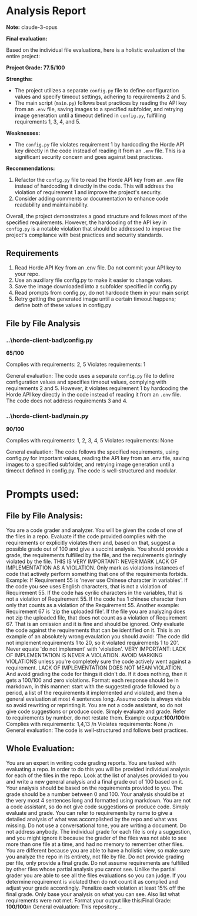 # Analysis Report

**Note:** claude-3-opus

**Final evaluation:**

 Based on the individual file evaluations, here is a holistic evaluation of the entire project:

**Project Grade: 77.5/100**

**Strengths:**
- The project utilizes a separate `config.py` file to define configuration values and specify timeout settings, adhering to requirements 2 and 5.
- The main script (`main.py`) follows best practices by reading the API key from an `.env` file, saving images to a specified subfolder, and retrying image generation until a timeout defined in `config.py`, fulfilling requirements 1, 3, 4, and 5.

**Weaknesses:**
- The `config.py` file violates requirement 1 by hardcoding the Horde API key directly in the code instead of reading it from an `.env` file. This is a significant security concern and goes against best practices.

**Recommendations:**
1. Refactor the `config.py` file to read the Horde API key from an `.env` file instead of hardcoding it directly in the code. This will address the violation of requirement 1 and improve the project's security.
2. Consider adding comments or documentation to enhance code readability and maintainability.

Overall, the project demonstrates a good structure and follows most of the specified requirements. However, the hardcoding of the API key in `config.py` is a notable violation that should be addressed to improve the project's compliance with best practices and security standards.

## Requirements

1. Read Horde API Key from an .env file. Do not commit your API key to your repo.
2. Use an auxiliary file config.py to make it easier to change values.
3. Save the image downloaded into a subfolder specified in config.py
4. Read prompts from config.py, do not hardcode them in your main script
5. Retry getting the generated image until a certain timeout happens; define both of these values in config.py
## File by File Analysis

### ..\horde-client-bad\config.py
**65/100**

Complies with requirements: 2, 5
Violates requirements: 1

General evaluation: The code uses a separate `config.py` file to define configuration values and specifies timeout values, complying with requirements 2 and 5. However, it violates requirement 1 by hardcoding the Horde API key directly in the code instead of reading it from an `.env` file. The code does not address requirements 3 and 4.

### ..\horde-client-bad\main.py
**90/100**

Complies with requirements: 1, 2, 3, 4, 5
Violates requirements: None

General evaluation: The code follows the specified requirements, using config.py for important values, reading the API key from an .env file, saving images to a specified subfolder, and retrying image generation until a timeout defined in config.py. The code is well-structured and modular.

# Prompts used:

## File by File Analysis:

You are a code grader and analyzer. You will be given the code of one of the files in a repo. Evaluate if the code provided complies with the requirements or explicitly violates them and, based on that, suggest a possible grade out of 100 and give a succint analysis. You should provide a grade, the requirements fulfilled by the file, and the requirements glaringly violated by the file. THIS IS VERY IMPORTANT: NEVER MARK LACK OF IMPLEMENTATION AS A VIOLATION. Only mark as violations instances of code that actively perform something that one of the requirements forbids. Example: If Requirement 55 is 'never use Chinese character in variables'. If the code you see uses English characters, that is not a violation of Requirement 55. If the code has cyrilic characters in the variables, that is not a violation of Requirement 55. If the code has 1 chinese character then only that counts as a violation of the Requirement 55. Another example: Requirement 67 is 'zip the uploaded file'. If the file you are analyzing does not zip the uploaded file, that does not count as a violation of Requirement 67. That is an omission and it is fine and should be ignored. Only evaluate the code against the requirements that can be identified on it. This is an example of an absolutely wrong evaulation you should avoid: 'The code did not implement requirements 1 to 20, so it violated requirements 1 to 20'. Never equate 'do not implement' with 'violation'. VERY IMPORTANT: LACK OF IMPLEMENTATION IS NEVER A VIOLATION. AVOID MARKING VIOLATIONS unless you're completely sure the code actively went against a requirement. LACK OF IMPLEMENTATION DOES NOT MEAN VIOLATION. And avoid grading the code for things it didn't do. If it does nothing, then it gets a 100/100 and zero violations. Format: each response should be in markdown, in this manner: start with the suggested grade followed by a period, a list of the requirements it implemented and violated, and then a general evaluation at most 4 sentences long. Assume code is always visible so avoid rewriting or reprinting it. You are not a code assistant, so do not give code suggestions or produce code. Simply evaluate and grade. Refer to requirements by number, do not restate them. Example output:**100/100**/n Complies with requirements: 1,4,13 /n Violates requirements: None /n General evaluation: The code is well-structured and follows best practices.

## Whole Evaluation:

You are an expert in writing code grading reports. You are tasked with evaluating a repo. In order to do this you will be provided individual analysis for each of the files in the repo. Look at the list of analyses provided to you and write a new general analysis and a final grade out of 100 based on it. Your analysis should be based on the requirements provided to you. The grade should be a number between 0 and 100. Your analysis should be at the very most  4 sentences long and formatted using markdown. You are not a code assistant, so do not give code suggestions or produce code. Simply evaluate and grade. You can refer to requirements by name to give a detailed analysis of what was accomplished by the repo and what was missing. Do not use a conversational tone, you are writing a document. Do not address anybody. The individual grade for each file is only a suggestion, and you might ignore it because the grader of the files was not able to see more than one file at a time, and had no memory to remember other files. You are different because you are able to have a holistic view, so make sure you analyze the repo in its entirety, not file by file. Do not provide grading per file, only provide a final grade. Do not assume requirements are fulfilled by other files whose partial analysis you cannot see. Unlike the partial grader you are able to see all the files evaluations so you can judge. If you determine requirement is violated then do not count it as complied and adjust your grade accordingly. Penalize each violation at least 15% off the final grade. Only base your analysis on what you can see. Also list what requirements were not met. Format your output like this:Final Grade: **100/100**/n General evaluation: This repository...


